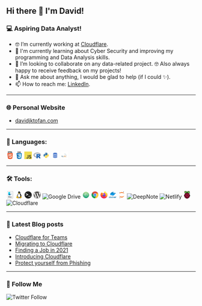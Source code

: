 ## Hi there 👋 I'm David!

### 💻 Aspiring Data Analyst!

- 🤓 I’m currently working at [Cloudflare](https://www.cloudflare.com/).
- 🌱 I'm currently learning about Cyber Security and improving my programming and Data Analysis skills.
- 👯 I’m looking to collaborate on any data-related project. 🤓 Also always happy to receive feedback on my projects!
- 💬 Ask me about anything, I would be glad to help (if I could ✨).
- 📫 How to reach me: [LinkedIn](https://www.linkedin.com/in/davidtofan/).

* * * 

### 🌐 Personal Website

- [davidjktofan.com](https://davidjktofan.com/)

* * * 

### 🤖 Languages:
<div>
  <img alt="HTML" height="20" src="https://raw.githubusercontent.com/github/explore/80688e429a7d4ef2fca1e82350fe8e3517d3494d/topics/html/html.png">
  <img alt="CSS" height="20" src="https://raw.githubusercontent.com/github/explore/80688e429a7d4ef2fca1e82350fe8e3517d3494d/topics/css/css.png">
  <img alt="JavaScript" height="20" src="https://raw.githubusercontent.com/github/explore/80688e429a7d4ef2fca1e82350fe8e3517d3494d/topics/javascript/javascript.png">
  <img alt="R" height="20" src="https://raw.githubusercontent.com/github/explore/80688e429a7d4ef2fca1e82350fe8e3517d3494d/topics/r/r.png">
  <img alt="Python" height="20" src="https://raw.githubusercontent.com/github/explore/80688e429a7d4ef2fca1e82350fe8e3517d3494d/topics/python/python.png">
  <img alt="SQL" height="20" src="https://raw.githubusercontent.com/github/explore/80688e429a7d4ef2fca1e82350fe8e3517d3494d/topics/sql/sql.png">
  <img alt="MySQL" height="20" src="https://raw.githubusercontent.com/github/explore/80688e429a7d4ef2fca1e82350fe8e3517d3494d/topics/mysql/mysql.png">
</div>

* * * 

### 🛠️ Tools:
<div>
  <img alt="MacOS" height="20" src="https://raw.githubusercontent.com/github/explore/80688e429a7d4ef2fca1e82350fe8e3517d3494d/topics/macos/macos.png">
  <img alt="Linux" height="20" src="https://raw.githubusercontent.com/github/explore/80688e429a7d4ef2fca1e82350fe8e3517d3494d/topics/linux/linux.png">
  <img alt="Terminal" height="20" src="https://raw.githubusercontent.com/github/explore/d92924b1d925bb134e308bd29c9de6c302ed3beb/topics/terminal/terminal.png">
  <img alt="Wordpress" height="20" src="https://raw.githubusercontent.com/github/explore/80688e429a7d4ef2fca1e82350fe8e3517d3494d/topics/wordpress/wordpress.png">
  <img alt="Google Drive" height="20" src="https://ssl.gstatic.com/images/branding/product/2x/drive_2020q4_48dp.png">
  <img alt="Atom" height="20" src="https://raw.githubusercontent.com/github/explore/80688e429a7d4ef2fca1e82350fe8e3517d3494d/topics/atom/atom.png">
  <img alt="Chrome" height="20" src="https://raw.githubusercontent.com/github/explore/80688e429a7d4ef2fca1e82350fe8e3517d3494d/topics/chrome/chrome.png">
  <img alt="Firefox" height="20" src="https://raw.githubusercontent.com/github/explore/728542e0d33f83720614f61923a9cb424264db23/topics/firefox/firefox.png">
  <img alt="Docker" height="20" src="https://raw.githubusercontent.com/github/explore/80688e429a7d4ef2fca1e82350fe8e3517d3494d/topics/docker/docker.png">
  <img alt="Jupyter Notebook" height="20" src="https://raw.githubusercontent.com/github/explore/80688e429a7d4ef2fca1e82350fe8e3517d3494d/topics/jupyter-notebook/jupyter-notebook.png">
  <img alt="DeepNote" height="20" src="https://deepnote.com/static/landing/logo.svg">
  <img alt="Netlify" height="20" src="https://www.netlify.com/img/press/logos/logomark.svg">
  <img alt="Raspberry Pi" height="20" src="https://raw.githubusercontent.com/github/explore/80688e429a7d4ef2fca1e82350fe8e3517d3494d/topics/raspberry-pi/raspberry-pi.png">
  <img alt="Cloudflare" height="14" src="https://symbols.getvecta.com/stencil_76/107_cloudflare-icon.a7213446d3.svg">
</div>

* * * 

### 📙 Latest Blog posts
<!-- BLOG-POST-LIST:START -->
- [Cloudflare for Teams](https://davidtofan.com/post/cloudflare-for-teams/)
- [Migrating to Cloudflare](https://davidtofan.com/post/migrating-to-cloudflare/)
- [Finding a Job in 2021](https://davidtofan.com/post/job-opportunities/)
- [Introducing Cloudflare](https://davidtofan.com/post/cloudflare-security/)
- [Protect yourself from Phishing](https://davidtofan.com/post/protect-against-phishing/)
<!-- BLOG-POST-LIST:END -->

* * * 

### 🤝 Follow Me

![Twitter Follow](https://img.shields.io/twitter/follow/davidjktofan?color=%231DA1F2&logo=Twitter&style=for-the-badge)
